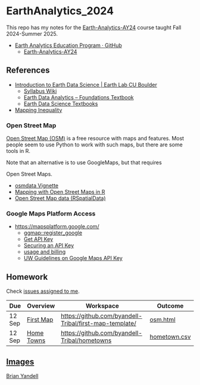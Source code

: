 # EarthAnalytics_2024

This repo has my notes for the
[Earth-Analytics-AY24](https://github.com/earthlab-education/Earth-Analytics-AY24)
course taught Fall 2024-Summer 2025.

* [Earth Analytics Education Program · GitHub](https://github.com/earthlab-education)
  * [Earth-Analytics-AY24](https://github.com/earthlab-education/Earth-Analytics-AY24) 
  
## References

* [Introduction to Earth Data Science | Earth Lab CU Boulder](https://www.earthdatascience.org/courses/intro-to-earth-data-science/)
  * [Syllabus Wiki](https://github.com/earthlab-education/Earth-Analytics-AY24/wiki)
  * [Earth Data Analytics – Foundations Textbook](https://cu-esiil-edu.github.io/esiil-learning-portal/foundations/pages/00-course-overviews/foundations/00-home.html)
  * [Earth Data Science Textbooks](https://www.earthdatascience.org/)
* [Mapping Inequality](https://dsl.richmond.edu/panorama/redlining/) 

### Open Street Map

[Open Street Map (OSM)](https://www.openstreetmap.org/) is a free resource with maps and features.
Most people seem to use Python to work with such maps, but there
are some tools in R.

Note that an alternative is to use GoogleMaps, but that requires

Open Street Maps.
- [osmdata Vignette](https://cran.r-project.org/web/packages/osmdata/vignettes/osmdata.html)
- [Mapping with Open Street Maps in R](https://jcoliver.github.io/learn-r/017-open-street-map.html)
- [Open Street Map data (RSpatialData)](https://rspatialdata.github.io/osm.html)

### Google Maps Platform Access

- <https://mapsplatform.google.com/>
  - [ggmap::register_google](https://rdrr.io/cran/ggmap/man/register_google.html)
  - [Get API Key](https://developers.google.com/maps/documentation/maps-static/get-api-key/)
  - [Securing an API Key](https://cloud.google.com/docs/authentication/api-keys#securing_an_api_key)
  - [usage and billing](https://developers.google.com/maps/documentation/maps-static/usage-and-billing/)
  - [UW Guidelines on Google Maps API Key](https://wiscweb.wisc.edu/2018/11/30/events-calendar-embedded-map-display-changes/)

## Homework
Check
[issues assigned to me](https://github.com/earthlab-education/Earth-Analytics-AY24/issues?q=is%3Aopen+assignee%3A%40me).

| Due | Overview | Workspace | Outcome |
| ---- | -------- | --------- | ----- |
| 12 Sep | [First Map](https://github.com/earthlab-education/Earth-Analytics-AY24/issues/169) | <https://github.com/byandell-Tribal/first-map-template/> | [osm.html](https://byandell.github.io/pages/eds/#my-repos) |
| 12 Sep | [Home Towns](https://github.com/earthlab-education/Earth-Analytics-AY24/issues/142) | <https://github.com/byandell-Tribal/hometowns> | [hometown.csv](https://github.com/byandell-Tribal/hometowns/blob/main/hometowns.csv) |

## [Images](Images.md)

[Brian Yandell](https://github.com/byandell)

<!--- 
See [EarthLab 2024 Google Doc](https://docs.google.com/document/d/1tKOzCT2Q4Bb9K6Ri72Rmxpkx7FkgxoTEkYQBHeWu11M)
--->